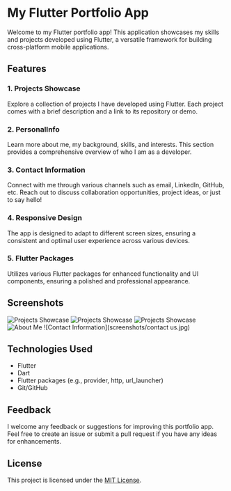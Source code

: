 # My Flutter Portfolio App

Welcome to my Flutter portfolio app! This application showcases my skills and projects developed using Flutter, a versatile framework for building cross-platform mobile applications.

## Features

### 1. Projects Showcase

Explore a collection of projects I have developed using Flutter. Each project comes with a brief description and a link to its repository or demo.

### 2. PersonalInfo

Learn more about me, my background, skills, and interests. This section provides a comprehensive overview of who I am as a developer.

### 3. Contact Information

Connect with me through various channels such as email, LinkedIn, GitHub, etc. Reach out to discuss collaboration opportunities, project ideas, or just to say hello!

### 4. Responsive Design

The app is designed to adapt to different screen sizes, ensuring a consistent and optimal user experience across various devices.

### 5. Flutter Packages

Utilizes various Flutter packages for enhanced functionality and UI components, ensuring a polished and professional appearance.

## Screenshots

![Projects Showcase](screenshots/PortfolioApp1.png) ![Projects Showcase](screenshots/portfolioapp2.png) ![Projects Showcase](screenshots/portfolioapp3.png)
![About Me](screenshots/personalInfo.jpg)
![Contact Information](screenshots/contact us.jpg)
## Technologies Used

- Flutter
- Dart
- Flutter packages (e.g., provider, http, url_launcher)
- Git/GitHub

## Feedback

I welcome any feedback or suggestions for improving this portfolio app. Feel free to create an issue or submit a pull request if you have any ideas for enhancements.

## License

This project is licensed under the [MIT License](LICENSE).

